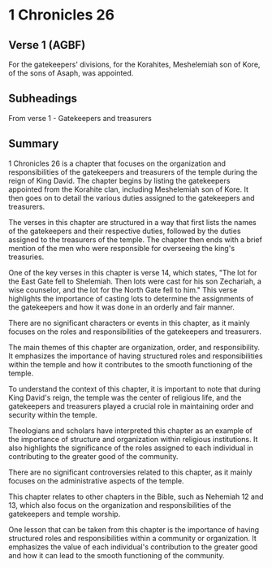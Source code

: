 # 1 Chronicles 26

## Verse 1 (AGBF)

For the gatekeepers' divisions, for the Korahites, Meshelemiah son of Kore, of the sons of Asaph, was appointed.

## Subheadings

From verse 1 - Gatekeepers and treasurers

## Summary

1 Chronicles 26 is a chapter that focuses on the organization and responsibilities of the gatekeepers and treasurers of the temple during the reign of King David. The chapter begins by listing the gatekeepers appointed from the Korahite clan, including Meshelemiah son of Kore. It then goes on to detail the various duties assigned to the gatekeepers and treasurers.

The verses in this chapter are structured in a way that first lists the names of the gatekeepers and their respective duties, followed by the duties assigned to the treasurers of the temple. The chapter then ends with a brief mention of the men who were responsible for overseeing the king's treasuries.

One of the key verses in this chapter is verse 14, which states, "The lot for the East Gate fell to Shelemiah. Then lots were cast for his son Zechariah, a wise counselor, and the lot for the North Gate fell to him." This verse highlights the importance of casting lots to determine the assignments of the gatekeepers and how it was done in an orderly and fair manner.

There are no significant characters or events in this chapter, as it mainly focuses on the roles and responsibilities of the gatekeepers and treasurers.

The main themes of this chapter are organization, order, and responsibility. It emphasizes the importance of having structured roles and responsibilities within the temple and how it contributes to the smooth functioning of the temple.

To understand the context of this chapter, it is important to note that during King David's reign, the temple was the center of religious life, and the gatekeepers and treasurers played a crucial role in maintaining order and security within the temple.

Theologians and scholars have interpreted this chapter as an example of the importance of structure and organization within religious institutions. It also highlights the significance of the roles assigned to each individual in contributing to the greater good of the community.

There are no significant controversies related to this chapter, as it mainly focuses on the administrative aspects of the temple.

This chapter relates to other chapters in the Bible, such as Nehemiah 12 and 13, which also focus on the organization and responsibilities of the gatekeepers and temple worship.

One lesson that can be taken from this chapter is the importance of having structured roles and responsibilities within a community or organization. It emphasizes the value of each individual's contribution to the greater good and how it can lead to the smooth functioning of the community.